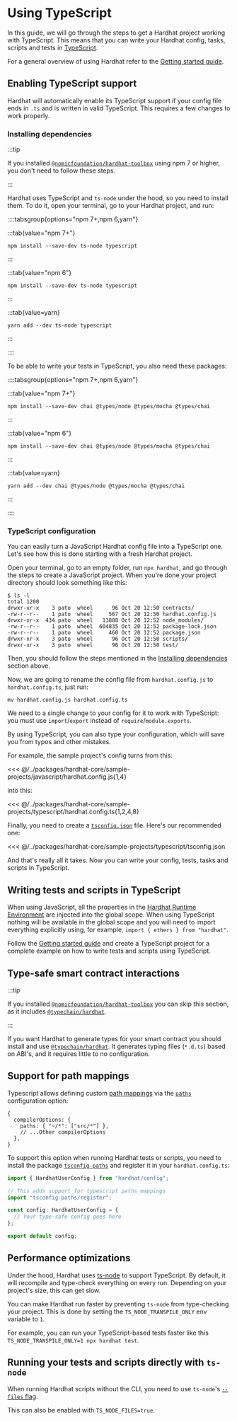 # Using TypeScript

In this guide, we will go through the steps to get a Hardhat project working with TypeScript. This means that you can write your Hardhat config, tasks, scripts and tests in [TypeScript](https://www.typescriptlang.org/).

For a general overview of using Hardhat refer to the [Getting started guide](../getting-started/index.md).

## Enabling TypeScript support

Hardhat will automatically enable its TypeScript support if your config file ends in `.ts` and is written in valid TypeScript. This requires a few changes to work properly.

### Installing dependencies

:::tip

If you installed [`@nomicfoundation/hardhat-toolbox`](../../plugins/nomicfoundation-hardhat-toolbox) using npm 7 or higher, you don't need to follow these steps.

:::

Hardhat uses TypeScript and `ts-node` under the hood, so you need to install them. To do it, open your terminal, go to your Hardhat project, and run:

::::tabsgroup{options="npm 7+,npm 6,yarn"}

:::tab{value="npm 7+"}

```
npm install --save-dev ts-node typescript
```

:::

:::tab{value="npm 6"}

```
npm install --save-dev ts-node typescript
```

:::

:::tab{value=yarn}

```
yarn add --dev ts-node typescript
```

:::

::::

To be able to write your tests in TypeScript, you also need these packages:

::::tabsgroup{options="npm 7+,npm 6,yarn"}

:::tab{value="npm 7+"}

```
npm install --save-dev chai @types/node @types/mocha @types/chai
```

:::

:::tab{value="npm 6"}

```
npm install --save-dev chai @types/node @types/mocha @types/chai
```

:::

:::tab{value=yarn}

```
yarn add --dev chai @types/node @types/mocha @types/chai
```

:::

::::

### TypeScript configuration

You can easily turn a JavaScript Hardhat config file into a TypeScript one. Let's see how this is done starting with a fresh Hardhat project.

Open your terminal, go to an empty folder, run `npx hardhat`, and go through the steps to create a JavaScript project. When you're done your project directory should look something like this:

```
$ ls -l
total 1200
drwxr-xr-x    3 pato  wheel      96 Oct 20 12:50 contracts/
-rw-r--r--    1 pato  wheel     567 Oct 20 12:50 hardhat.config.js
drwxr-xr-x  434 pato  wheel   13888 Oct 20 12:52 node_modules/
-rw-r--r--    1 pato  wheel  604835 Oct 20 12:52 package-lock.json
-rw-r--r--    1 pato  wheel     460 Oct 20 12:52 package.json
drwxr-xr-x    3 pato  wheel      96 Oct 20 12:50 scripts/
drwxr-xr-x    3 pato  wheel      96 Oct 20 12:50 test/
```

Then, you should follow the steps mentioned in the [Installing dependencies](#installing-dependencies) section above.

Now, we are going to rename the config file from `hardhat.config.js` to `hardhat.config.ts`, just run:

```
mv hardhat.config.js hardhat.config.ts
```

We need to a single change to your config for it to work with TypeScript: you must use `import`/`export` instead of `require`/`module.exports`.

By using TypeScript, you can also type your configuration, which will save you from typos and other mistakes.

For example, the sample project's config turns from this:

<<< @/../packages/hardhat-core/sample-projects/javascript/hardhat.config.js{1,4}

into this:

<<< @/../packages/hardhat-core/sample-projects/typescript/hardhat.config.ts{1,2,4,8}

Finally, you need to create a [`tsconfig.json`](https://www.typescriptlang.org/docs/handbook/tsconfig-json.html) file. Here's our recommended one:

<<< @/../packages/hardhat-core/sample-projects/typescript/tsconfig.json

And that's really all it takes. Now you can write your config, tests, tasks and scripts in TypeScript.

## Writing tests and scripts in TypeScript

When using JavaScript, all the properties in the [Hardhat Runtime Environment](../advanced/hardhat-runtime-environment.md) are injected into the global scope. When using TypeScript nothing will be available in the global scope and you will need to import everything explicitly using, for example, `import { ethers } from "hardhat"`.

Follow the [Getting started guide](../getting-started/index.md) and create a TypeScript project for a complete example on how to write tests and scripts using TypeScript.

## Type-safe smart contract interactions

:::tip

If you installed [`@nomicfoundation/hardhat-toolbox`](../../plugins/nomicfoundation-hardhat-toolbox) you can skip this section, as it includes [`@typechain/hardhat`](https://github.com/ethereum-ts/TypeChain/tree/master/packages/hardhat).

:::

If you want Hardhat to generate types for your smart contract you should install and use [`@typechain/hardhat`](https://github.com/ethereum-ts/TypeChain/tree/master/packages/hardhat). It generates typing files (`*.d.ts`) based on ABI's, and it requires little to no configuration.

## Support for path mappings

Typescript allows defining custom [path mappings](https://www.typescriptlang.org/docs/handbook/module-resolution.html#path-mapping) via the [`paths`](https://www.typescriptlang.org/tsconfig#paths) configuration option:

```json5
{
  compilerOptions: {
    paths: { "~/*": ["src/*"] },
    // ...Other compilerOptions
  },
}
```

To support this option when running Hardhat tests or scripts, you need to install the package [`tsconfig-paths`](https://www.npmjs.com/package/tsconfig-paths) and register it in your `hardhat.config.ts`:

```typescript
import { HardhatUserConfig } from "hardhat/config";

// This adds support for typescript paths mappings
import "tsconfig-paths/register";

const config: HardhatUserConfig = {
  // Your type-safe config goes here
};

export default config;
```

## Performance optimizations

Under the hood, Hardhat uses [ts-node](https://www.npmjs.com/package/ts-node) to support TypeScript. By default, it will recompile and type-check everything on every run. Depending on your project's size, this can get slow.

You can make Hardhat run faster by preventing `ts-node` from type-checking your project. This is done by setting the `TS_NODE_TRANSPILE_ONLY` env variable to `1`.

For example, you can run your TypeScript-based tests faster like this `TS_NODE_TRANSPILE_ONLY=1 npx hardhat test`.

## Running your tests and scripts directly with `ts-node`

When running Hardhat scripts without the CLI, you need to use `ts-node`'s [`--files` flag](https://www.npmjs.com/package/ts-node#help-my-types-are-missing).

This can also be enabled with `TS_NODE_FILES=true`.

[hardhat runtime environment]: ../advanced/hardhat-runtime-environment.md

